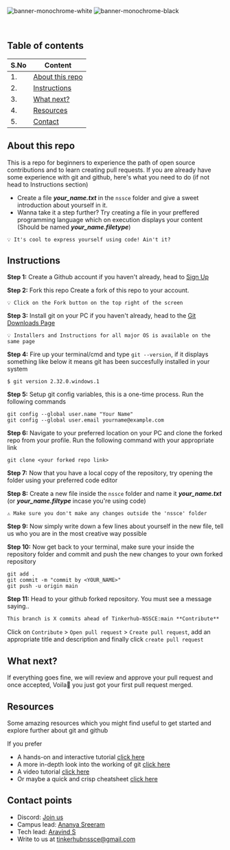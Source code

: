 &nbsp;

![banner-monochrome-white](https://user-images.githubusercontent.com/78845005/179267771-317a24ea-1e66-49db-bc91-41c1e31d7307.png#gh-dark-mode-only)
![banner-monochrome-black](https://user-images.githubusercontent.com/78845005/179284287-f167e309-9028-4309-8cd4-c9d57bafd7f6.png#gh-light-mode-only)

<br>

## Table of contents

| S.No | Content |
|----|----|
| 1. | [About this repo](#about-this-repo) |
| 2. | [Instructions](#instructions) |
| 3. | [What next?](#what-next) |
| 4. | [Resources](#resources) |
| 5. | [Contact](#contact-points) |

## About this repo 

This is a repo for beginners to experience the path of open source contributions and to learn creating pull requests. If you are already have some experience with git and github, here's what you need to do (if not head to Instructions section)
- Create a file _**your_name.txt**_ in the `nssce` folder and give a sweet introduction about yourself in it.
- Wanna take it a step further? Try creating a file in your preffered programming language which on execution displays your content (Should be named _**your_name.filetype**_)

``` 
💡 It's cool to express yourself using code! Ain't it?
```
  
## Instructions

**Step 1:** Create a Github account if you haven't already, head to [Sign Up](https://github.com/signup)

**Step 2:** Fork this repo
Create a fork of this repo to your account.
``` 
💡 Click on the Fork button on the top right of the screen
```

**Step 3:** Install git on your PC if you haven't already, head to the [Git Downloads Page](https://git-scm.com/downloads)
``` 
💡 Installers and Instructions for all major OS is available on the same page
```

**Step 4:** Fire up your terminal/cmd and type `git --version`, if it displays something like below it means git has been succesfully installed in your system
```
$ git version 2.32.0.windows.1
```

**Step 5:** Setup git config variables, this is a one-time process. Run the following commands

`git config --global user.name "Your Name"` <br>
`git config --global user.email yourname@example.com`

**Step 6:** Navigate to your preferred location on your PC and clone the forked repo from your profile. Run the following command with your appropriate link

`git clone <your forked repo link>`

**Step 7:** Now that you have a local copy of the repository, try opening the folder using your preferred code editor

**Step 8:** Create a new file inside the `nssce` folder and name it _**your_name.txt**_ (or _**your_name.filtype**_ incase you're using code)
```
⚠️ Make sure you don't make any changes outside the 'nssce' folder
```

**Step 9:** Now simply write down a few lines about yourself in the new file, tell us who you are in the most creative way possible

**Step 10:** Now get back to your terminal, make sure your inside the repository folder and commit and push the new changes to your own forked repository

`git add .` <br>
`git commit -m "commit by <YOUR_NAME>"` <br>
`git push -u origin main`

**Step 11:** Head to your github forked repository. You must see a message saying..
```markdown
This branch is X commits ahead of Tinkerhub-NSSCE:main **Contribute**
```
Click on `Contribute` > `Open pull request` > `Create pull request`, add an appropriate title and description and finally click `create pull request`
<br>

## What next?
If everything goes fine, we will review and approve your pull request and once accepted, Voila🎉 you just got your first pull request merged.

## Resources
Some amazing resources which you might find useful to get started and explore further about git and github

If you prefer
- A hands-on and interactive tutorial [click here](https://gitimmersion.com)
- A more in-depth look into the working of git [click here](https://dev.to/unseenwizzard/learn-git-concepts-not-commands-4gjc)
- A video tutorial [click here](https://youtu.be/HuKskPmxhy8)
- Or maybe a quick and crisp cheatsheet [click here](https://betterprogramming.pub/basic-git-github-cheat-sheet-fa020831cb35)

## Contact points
- Discord: [Join us](https://discord.gg/2bBPbdRud6)
- Campus lead: [Ananya Sreeram](https://wa.me/918279143974) 
- Tech lead: [Aravind S](https://wa.me/919496175003)
- Write to us at tinkerhubnssce@gmail.com
